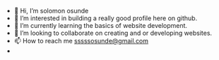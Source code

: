- 👋 Hi, I’m solomon osunde
- 👀 I’m interested in building a really good profile here on github.
- 🌱 I’m currently learning the basics of website development.
- 💞️ I’m looking to collaborate on creating and or developing websites.
- 📫 How to reach me sssssosunde@gmail.com
-

<!---
sssssosunde/sssssosunde is a ✨ special ✨ repository because its `README.md` (this file) appears on your GitHub profile.
You can click the Preview link to take a look at your changes.
--->
